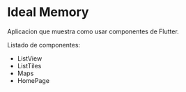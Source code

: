 # Ideal Memory

Aplicacion que muestra como usar componentes de Flutter.

Listado de componentes:

+ ListView
+ ListTiles
+ Maps
+ HomePage